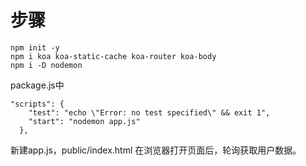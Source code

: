 # 步骤

```
npm init -y
npm i koa koa-static-cache koa-router koa-body
npm i -D nodemon
```


package.js中
```
"scripts": {
    "test": "echo \"Error: no test specified\" && exit 1",
    "start": "nodemon app.js"
  },
```

新建app.js，public/index.html
在浏览器打开页面后，轮询获取用户数据。